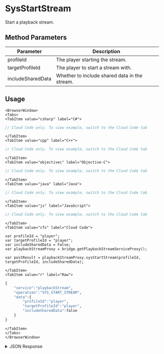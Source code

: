 # SysStartStream

Start a playback stream.

<PartialServop service_name="playbackStream" operation_name="SYS_START_STREAM" />

## Method Parameters

| Parameter         | Description                                   |
| ----------------- | --------------------------------------------- |
| profileId         | The player starting the stream.               |
| targetProfileId   | The player to start a stream with.            |
| includeSharedData | Whether to include shared data in the stream. |

## Usage

```mdx-code-block
<BrowserWindow>
<Tabs>
<TabItem value="csharp" label="C#">
```

```csharp
// Cloud Code only. To view example, switch to the Cloud Code tab
```

```mdx-code-block
</TabItem>
<TabItem value="cpp" label="C++">
```

```cpp
// Cloud Code only. To view example, switch to the Cloud Code tab
```

```mdx-code-block
</TabItem>
<TabItem value="objectivec" label="Objective-C">
```

```objectivec
// Cloud Code only. To view example, switch to the Cloud Code tab
```

```mdx-code-block
</TabItem>
<TabItem value="java" label="Java">
```

```java
// Cloud Code only. To view example, switch to the Cloud Code tab
```

```mdx-code-block
</TabItem>
<TabItem value="js" label="JavaScript">
```

```javascript
// Cloud Code only. To view example, switch to the Cloud Code tab
```

```mdx-code-block
</TabItem>
<TabItem value="cfs" label="Cloud Code">
```

```cfscript
var profileId = "player";
var targetProfileId = "player";
var includeSharedData = False;
var playbackStreamProxy = bridge.getPlaybackStreamServiceProxy();

var postResult = playbackStreamProxy.sysStartStream(profileId, targetProfileId, includeSharedData);
```

```mdx-code-block
</TabItem>
<TabItem value="r" label="Raw">
```

```r
{
    "service":"playbackStream",
    "operation":"SYS_START_STREAM",
    "data":{
        "profileId":"player",
        "targetProfileId":"player",
        "includeSharedData":false
    }
}
```

```mdx-code-block
</TabItem>
</Tabs>
</BrowserWindow>
```

<details>
<summary>JSON Response</summary>

```json
{
    "status": 200,
    "data": {
        "playbackStreamId": "b8da4619-2ddc-4184-b654-cd11d12a3275",
        "initiatingPlayerId": "198bcafcd-6e84-4c30-9f6e-3f9f016440c6",
        "targetPlayerId": "a6943c74-6655-4245-8b2b-13bb908d3f88",
        "status": "STARTED",
        "summary": {},
        "initialSharedData": {
            "entities": [],
            "statistics": {}
        },
        "events": [],
        "createdAt": 1425481184200,
        "updatedAt": 1425481184200
    }
}
```

</details>
